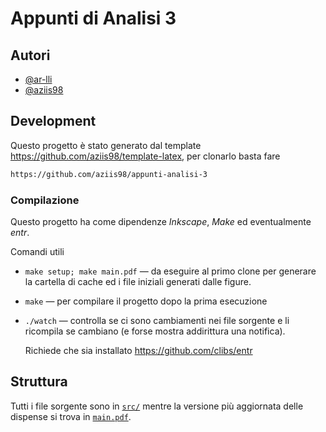 
# Appunti di Analisi 3

## Autori

- [@ar-lli](https://github.com/ar-lli)
- [@aziis98](https://github.com/aziis98)

## Development

Questo progetto è stato generato dal template <https://github.com/aziis98/template-latex>, per clonarlo basta fare

```bash
https://github.com/aziis98/appunti-analisi-3
```

### Compilazione

Questo progetto ha come dipendenze _Inkscape_, _Make_ ed eventualmente _entr_.

Comandi utili

- `make setup; make main.pdf` &mdash; da eseguire al primo clone per generare la cartella di cache ed i file iniziali generati dalle figure.

- `make` &mdash; per compilare il progetto dopo la prima esecuzione

- `./watch` &mdash; controlla se ci sono cambiamenti nei file sorgente e li ricompila se cambiano (e forse mostra addirittura una notifica).

	Richiede che sia installato <https://github.com/clibs/entr>

## Struttura

Tutti i file sorgente sono in [`src/`](./src) mentre la versione più aggiornata delle dispense si trova in [`main.pdf`](./main.pdf).
